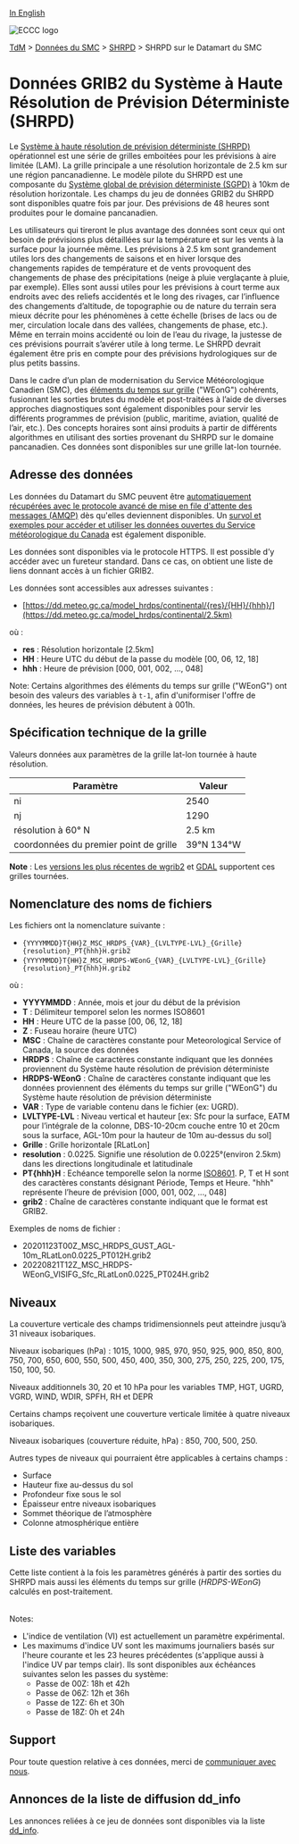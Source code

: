 [In English](readme_hrdps-datamart_en.md)

![ECCC logo](../../img_eccc-logo.png)

[TdM](../../readme_fr.md) > [Données du SMC](../readme_fr.md) > [SHRPD](readme_hrdps_fr.md) > SHRPD sur le Datamart du SMC

# Données GRIB2 du Système à Haute Résolution de Prévision Déterministe (SHRPD)

Le [Système à haute résolution de prévision déterministe (SHRPD)](readme_hrdps_fr.md) opérationnel est une série de grilles emboitées pour les prévisions à aire limitée (LAM). La grille principale a une résolution horizontale de 2.5 km sur une région pancanadienne. Le modèle pilote du SHRPD est une composante du [Système global de prévision déterministe (SGPD)](../nwp_gdps/readme_gdps_fr.md) à 10km de résolution horizontale. Les champs du jeu de données GRIB2 du SHRPD sont disponibles quatre fois par jour. Des prévisions de 48 heures sont produites pour le domaine pancanadien.

Les utilisateurs qui tireront le plus avantage des données sont ceux qui ont besoin de prévisions plus détaillées sur la température et sur les vents à la surface pour la journée même. Les prévisions à 2.5 km sont grandement utiles lors des changements de saisons et en hiver lorsque des changements rapides de température et de vents provoquent des changements de phase des précipitations (neige à pluie verglaçante à pluie, par exemple). Elles sont aussi utiles pour les prévisions à court terme aux endroits avec des reliefs accidentés et le long des rivages, car l’influence des changements d’altitude, de topographie ou de nature du terrain sera mieux décrite pour les phénomènes à cette échelle (brises de lacs ou de mer, circulation locale dans des vallées, changements de phase, etc.). Même en terrain moins accidenté ou loin de l’eau du rivage, la justesse de ces prévisions pourrait s’avérer utile à long terme. Le SHRPD devrait également être pris en compte pour des prévisions hydrologiques sur de plus petits bassins.

Dans le cadre d’un plan de modernisation du Service Météorologique Canadien (SMC), des [éléments du temps sur grille](https://collaboration.cmc.ec.gc.ca/cmc/cmoi/product_guide/docs/tech_notes/technote_weong-hrdps_f.pdf) ("WEonG") cohérents, fusionnant les sorties brutes du modèle et post-traitées à l’aide de diverses approches diagnostiques sont également disponibles pour servir les différents programmes de prévision (public, maritime, aviation, qualité de l’air, etc.). Des concepts horaires sont ainsi produits à partir de différents algorithmes en utilisant des sorties provenant du SHRPD sur le domaine pancanadien. Ces données sont disponibles sur une grille lat-lon tournée. 

## Adresse des données 

Les données du Datamart du SMC peuvent être [automatiquement récupérées avec le protocole avancé de mise en file d'attente des messages (AMQP)](../../msc-datamart/amqp_fr.md) dès qu'elles deviennent disponibles. Un [survol et exemples pour accéder et utiliser les données ouvertes du Service météorologique du Canada](../../usage/readme_fr.md) est également disponible.

Les données sont disponibles via le protocole HTTPS. Il est possible d’y accéder avec un fureteur standard. Dans ce cas, on obtient une liste de liens donnant accès à un fichier GRIB2.

Les données sont accessibles aux adresses suivantes :

* [https://dd.meteo.gc.ca/model_hrdps/continental/{res}/{HH}/{hhh}/](https://dd.meteo.gc.ca/model_hrdps/continental/2.5km)

où :

* __res__ : Résolution horizontale [2.5km]
* __HH__ : Heure UTC du début de la passe du modèle [00, 06, 12, 18]
* __hhh__ : Heure de prévision [000, 001, 002, ..., 048]

Note: Certains algorithmes des éléments du temps sur grille ("WEonG") ont besoin des valeurs des variables à `t-1`, afin d'uniformiser l'offre de données, les heures de prévision débutent à 001h.

## Spécification technique de la grille

Valeurs données aux paramètres de la grille lat-lon tournée à haute résolution.

| Paramètre | Valeur |
| ------ | ------ |
| ni | 2540 |
| nj | 1290 | 
| résolution à 60° N | 2.5 km |
| coordonnées du premier point de grille | 39°N 134°W |

__Note__ : Les [versions les plus récentes de wgrib2](https://www.cpc.ncep.noaa.gov/products/wesley/wgrib2/update_2.0.8.html) et [GDAL](https://gdal.org/) supportent ces grilles tournées. 

## Nomenclature des noms de fichiers

Les fichiers ont la nomenclature suivante :

* `{YYYYMMDD}T{HH}Z_MSC_HRDPS_{VAR}_{LVLTYPE-LVL}_{Grille}{resolution}_PT{hhh}H.grib2`
* `{YYYYMMDD}T{HH}Z_MSC_HRDPS-WEonG_{VAR}_{LVLTYPE-LVL}_{Grille}{resolution}_PT{hhh}H.grib2`

où :

* __YYYYMMDD__ : Année, mois et jour du début de la prévision
* __T__ : Délimiteur temporel selon les normes ISO8601
* __HH__ : Heure UTC de la passe [00, 06, 12, 18]
* __Z__ : Fuseau horaire (heure UTC)
* __MSC__ : Chaîne de caractères constante pour Meteorological Service of Canada, la source des données
* __HRDPS__ : Chaîne de caractères constante indiquant que les données proviennent du Système haute résolution de prévision déterministe
* __HRDPS-WEonG__ : Chaîne de caractères constante indiquant que les données proviennent des éléments du temps sur grille ("WEonG") du Système haute résolution de prévision déterministe
* __VAR__ : Type de variable contenu dans le fichier (ex: UGRD).
* __LVLTYPE-LVL__ : Niveau vertical et hauteur [ex: Sfc pour la surface, EATM pour l’intégrale de la colonne, DBS-10-20cm couche entre 10 et 20cm sous la surface, AGL-10m pour la hauteur de 10m au-dessus du sol]
* __Grille__ : Grille horizontale [RLatLon]
* __resolution__ : 0.0225. Signifie une résolution de 0.0225°(environ 2.5km) dans les directions longitudinale et latitudinale
* __PT{hhh}H__ : Echéance temporelle selon la norme [ISO8601](https://en.wikipedia.org/wiki/ISO_8601). P, T et H sont des caractères constants désignant Période, Temps et Heure. "hhh" représente l’heure de prévision [000, 001, 002, ..., 048]
* __grib2__ : Chaîne de caractères constante indiquant que le format est GRIB2.

Exemples de noms de fichier :

* 20201123T00Z_MSC_HRDPS_GUST_AGL-10m_RLatLon0.0225_PT012H.grib2
* 20220821T12Z_MSC_HRDPS-WEonG_VISIFG_Sfc_RLatLon0.0225_PT024H.grib2

## Niveaux

La couverture verticale des champs tridimensionnels peut atteindre jusqu’à 31 niveaux isobariques.

Niveaux isobariques (hPa) : 1015, 1000, 985, 970, 950, 925, 900, 850, 800, 750, 700, 650, 600, 550, 500, 450, 400, 350, 300, 275, 250, 225, 200, 175, 150, 100, 50.

Niveaux additionnels 30, 20 et 10 hPa pour les variables TMP, HGT, UGRD, VGRD, WIND, WDIR, SPFH, RH et DEPR

Certains champs reçoivent une couverture verticale limitée à quatre niveaux isobariques.

Niveaux isobariques (couverture réduite, hPa) : 850, 700, 500, 250.

Autres types de niveaux qui pourraient être applicables à certains champs :

* Surface
* Hauteur fixe au-dessus du sol
* Profondeur fixe sous le sol
* Épaisseur entre niveaux isobariques
* Sommet théorique de l’atmosphère
* Colonne atmosphérique entière

## Liste des variables

Cette liste contient à la fois les paramètres générés à partir des sorties du SHRPD mais aussi les éléments du temps sur grille (*HRDPS-WEonG*) calculés en post-traitement.

<table id="csv-table" class="display"></table>

<link href="https://cdn.jsdelivr.net/npm/simple-datatables@latest/dist/style.css" rel="stylesheet" type="text/css">
<script src="https://cdn.jsdelivr.net/npm/simple-datatables@latest"></script>
<script src="../../../js/variables_datatable.js" type="text/javascript"></script>
<script>
  loadTable("csv-table", "../../../assets/csv/HRDPS_Variables-List_fr.csv");
</script>

Notes:

* L'indice de ventilation (VI) est actuellement un paramètre expérimental.
* Les maximums d'indice UV sont les maximums journaliers basés sur l'heure courante et les 23 heures précédentes (s'applique aussi à l'indice UV par temps clair). Ils sont disponibles aux échéances suivantes selon les passes du système:
    * Passe de 00Z: 18h et 42h
    * Passe de 06Z: 12h et 36h
    * Passe de 12Z: 6h et 30h
    * Passe de 18Z: 0h et 24h

## Support

Pour toute question relative à ces données, merci de [communiquer avec nous](https://meteo.gc.ca/mainmenu/contact_us_f.html).

## Annonces de la liste de diffusion dd_info 

Les annonces reliées à ce jeu de données sont disponibles via la liste [dd_info](https://comm.collab.science.gc.ca/mailman3/postorius/lists/dd_info/).





